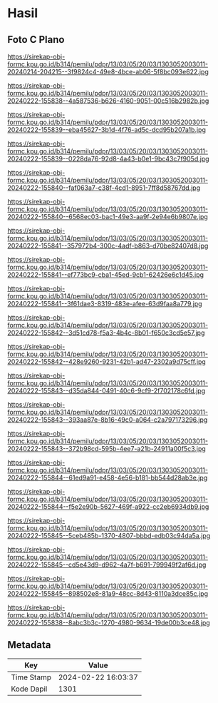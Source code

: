# Hasil

## Foto C Plano

https://sirekap-obj-formc.kpu.go.id/b314/pemilu/pdpr/13/03/05/20/03/1303052003011-20240214-204215--3f9824c4-49e8-4bce-ab06-5f8bc093e622.jpg

https://sirekap-obj-formc.kpu.go.id/b314/pemilu/pdpr/13/03/05/20/03/1303052003011-20240222-155838--4a587536-b626-4160-9051-00c516b2982b.jpg

https://sirekap-obj-formc.kpu.go.id/b314/pemilu/pdpr/13/03/05/20/03/1303052003011-20240222-155839--eba45627-3b1d-4f76-ad5c-dcd95b207a1b.jpg

https://sirekap-obj-formc.kpu.go.id/b314/pemilu/pdpr/13/03/05/20/03/1303052003011-20240222-155839--0228da76-92d8-4a43-b0e1-9bc43c7f905d.jpg

https://sirekap-obj-formc.kpu.go.id/b314/pemilu/pdpr/13/03/05/20/03/1303052003011-20240222-155840--faf063a7-c38f-4cd1-8951-7ff8d58767dd.jpg

https://sirekap-obj-formc.kpu.go.id/b314/pemilu/pdpr/13/03/05/20/03/1303052003011-20240222-155840--6568ec03-bac1-49e3-aa9f-2e94e6b9807e.jpg

https://sirekap-obj-formc.kpu.go.id/b314/pemilu/pdpr/13/03/05/20/03/1303052003011-20240222-155841--357972b4-300c-4adf-b863-d70be82407d8.jpg

https://sirekap-obj-formc.kpu.go.id/b314/pemilu/pdpr/13/03/05/20/03/1303052003011-20240222-155841--ef773bc9-cba1-45ed-9cb1-62426e6c1d45.jpg

https://sirekap-obj-formc.kpu.go.id/b314/pemilu/pdpr/13/03/05/20/03/1303052003011-20240222-155841--3f61dae3-8319-483e-afee-63d9faa8a779.jpg

https://sirekap-obj-formc.kpu.go.id/b314/pemilu/pdpr/13/03/05/20/03/1303052003011-20240222-155842--3d51cd78-f5a3-4b4c-8b01-f650c3cd5e57.jpg

https://sirekap-obj-formc.kpu.go.id/b314/pemilu/pdpr/13/03/05/20/03/1303052003011-20240222-155842--428e9260-9231-42b1-ad47-2302a9d75cff.jpg

https://sirekap-obj-formc.kpu.go.id/b314/pemilu/pdpr/13/03/05/20/03/1303052003011-20240222-155843--d35da844-0491-40c6-9cf9-2f702178c6fd.jpg

https://sirekap-obj-formc.kpu.go.id/b314/pemilu/pdpr/13/03/05/20/03/1303052003011-20240222-155843--393aa87e-8b16-49c0-a064-c2a797173296.jpg

https://sirekap-obj-formc.kpu.go.id/b314/pemilu/pdpr/13/03/05/20/03/1303052003011-20240222-155843--372b98cd-595b-4ee7-a21b-24911a00f5c3.jpg

https://sirekap-obj-formc.kpu.go.id/b314/pemilu/pdpr/13/03/05/20/03/1303052003011-20240222-155844--61ed9a91-e458-4e56-b181-bb544d28ab3e.jpg

https://sirekap-obj-formc.kpu.go.id/b314/pemilu/pdpr/13/03/05/20/03/1303052003011-20240222-155844--f5e2e90b-5627-469f-a922-cc2eb6934db9.jpg

https://sirekap-obj-formc.kpu.go.id/b314/pemilu/pdpr/13/03/05/20/03/1303052003011-20240222-155845--5ceb485b-1370-4807-bbbd-edb03c94da5a.jpg

https://sirekap-obj-formc.kpu.go.id/b314/pemilu/pdpr/13/03/05/20/03/1303052003011-20240222-155845--cd5e43d9-d962-4a7f-b691-799949f2af6d.jpg

https://sirekap-obj-formc.kpu.go.id/b314/pemilu/pdpr/13/03/05/20/03/1303052003011-20240222-155845--898502e8-81a9-48cc-8d43-8110a3dce85c.jpg

https://sirekap-obj-formc.kpu.go.id/b314/pemilu/pdpr/13/03/05/20/03/1303052003011-20240222-155838--8abc3b3c-1270-4980-9634-19de00b3ce48.jpg


## Metadata

| Key        | Value               |
| ---------- | ------------------- |
| Time Stamp | 2024-02-22 16:03:37 |
| Kode Dapil | 1301                |



